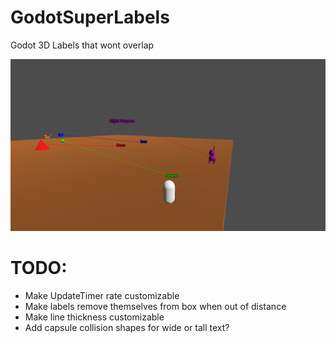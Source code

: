 # GodotSuperLabels

Godot 3D Labels that wont overlap

![my screenshot](Screenshot.png)

# TODO:

* Make UpdateTimer rate customizable
* Make labels remove themselves from box when out of distance
* Make line thickness customizable
* Add capsule collision shapes for wide or tall text?
